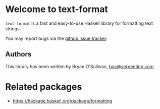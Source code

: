 Welcome to text-format
======================

`text-format` is a fast and easy-to-use Haskell library for formatting text strings.

You may report bugs via the
[github issue tracker](https://github.com/haskell-trustees/text-format/issues).

Authors
-------

This library has been written by Bryan O'Sullivan, <bos@serpentine.com>.

Related packages
================

- https://hackage.haskell.org/package/formatting

